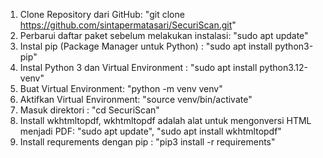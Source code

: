 1. Clone Repository dari GitHub:
"git clone https://github.com/sintapermatasari/SecuriScan.git" 
2. Perbarui daftar paket sebelum melakukan instalasi: "sudo apt update"
3. Instal pip (Package Manager untuk Python) : "sudo apt install python3-pip"
4. Instal Python 3 dan Virtual Environment : "sudo apt install python3.12-venv" 
5. Buat Virtual Environment: "python -m venv venv"
6. Aktifkan Virtual Environment: "source venv/bin/activate" 
7. Masuk direktori : "cd SecuriScan"
8. Install wkhtmltopdf, wkhtmltopdf adalah alat untuk mengonversi HTML menjadi PDF:
"sudo apt update", 
"sudo apt install wkhtmltopdf"
9. Install requrements dengan pip :
"pip3 install -r requirements"
